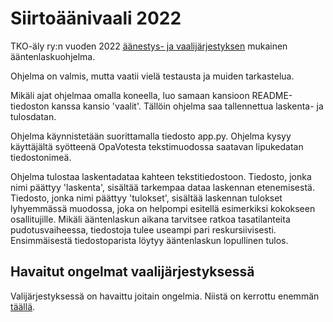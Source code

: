 # Siirtoäänivaali 2022

TKO-äly ry:n vuoden 2022 [äänestys- ja vaalijärjestyksen](https://www.tko-aly.fi/attachments/files/324/2022-12-28-_nestys-ja-vaalij_rjestys.pdf?1672444809) mukainen ääntenlaskuohjelma.

Ohjelma on valmis, mutta vaatii vielä testausta ja muiden tarkastelua.

Mikäli ajat ohjelmaa omalla koneella, luo samaan kansioon README-tiedoston kanssa kansio 'vaalit'. Tällöin ohjelma saa tallennettua laskenta- ja tulosdatan.

Ohjelma käynnistetään suorittamalla tiedosto app.py. Ohjelma kysyy käyttäjältä syötteenä OpaVotesta tekstimuodossa saatavan lipukedatan tiedostonimeä.

Ohjelma tulostaa laskentadataa kahteen tekstitiedostoon. Tiedosto, jonka nimi päättyy 'laskenta', sisältää tarkempaa dataa laskennan etenemisestä. Tiedosto, jonka nimi päättyy 'tulokset', sisältää laskennan tulokset lyhyemmässä muodossa, joka on helpompi esitellä esimerkiksi kokokseen osallitujille. Mikäli ääntenlaskun aikana tarvitsee ratkoa tasatilanteita pudotusvaiheessa, tiedostoja tulee useampi pari reskursiivisesti. Ensimmäisestä tiedostoparista löytyy ääntenlaskun lopullinen tulos.

## Havaitut ongelmat vaalijärjestyksessä

Valijärjestyksessä on havaittu joitain ongelmia. Niistä on kerrottu enemmän [täällä](dokumentaatio/havaitut_ongelmat.md).
